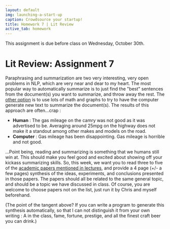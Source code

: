 ```yaml
---
layout: default
img: launching-a-start-up
caption: Crowdsource your startup!
title: Homework 7 | Lit Review
active_tab: homework
---
```



<div class="alert alert-info">
  This assignment is due before class on Wednesday, October 30th.
</div>


Lit Review<span class="text-muted">: Assignment 7</span> 
=============================================================
Paraphrasing and summarization are two very interesting, very open problems in NLP, which are very near and dear to my heart. The most popular way to automatically summarize is to just find the "best" sentences from the document(s) you want to summarize, and throw away the rest. The [other option](http://sifaka.cs.uiuc.edu/czhai/pub/coling10-opinosis.pdf) is to use lots of math and graphs to try to have the computer generate new text to summarize the document(s). The results of this approach are often...crap : 

- <b>Human</b> : The gas mileage on the camry was not good as it was advertised to be. Averaging around 25mpg on the highway does not make it a standout among other makes and models on the road.
- <b>Computer</b> : Gas mileage has been disappointing. Gas mileage is horrible and not good.

...Point being, reading and summarizing is something that we humans still win at. This should make you feel good and excited about showing off your kickass summarizing skills. So, this week, we want you to read three to five of the [academic papers mentioned in lectures](../resources.html), and provide a 4 page (+/- a few pages) synthesis of the ideas, experiments, and conclusions presented in those papers. The papers should all be related to the same general topic, and should be a topic we have discussed in class. Of course, you are welcome to choose papers not on the list, just run it by Chris and myself beforehand. 

(The point of the tangent above? If you can write a program to generate this synthesis automatically, so that I can not distinguish it from your own writing : A in the class, fame, fortune, prestige, and all the finest craft beer you can drink.)


